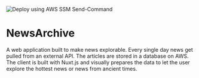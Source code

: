 ![Deploy using AWS SSM Send-Command](https://github.com/noceo/news-archive/actions/workflows/deploy.yml/badge.svg)

# NewsArchive

A web application built to make news explorable. Every single day news get pulled from an external API. The articles are stored in a database on AWS. The client is built with Nuxt.js and visually prepares the data to let the user explore the hottest news or news from ancient times.
